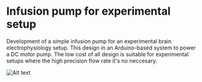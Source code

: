 # Infusion pump for experimental setup

Development of a simple infusion pump for an experimental brain electrophysiology setup. This design in an Arduino-based system to power a DC motor pump. The low cost of all design is suitable for experimental setups where the high precision flow rate it's no neccesary.

![Alt text](relative%20path/photos/IMG_20240315_102446.jpg?raw=true "Title")
